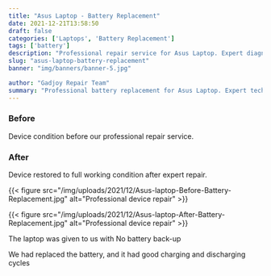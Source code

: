 ```yaml
---
title: "Asus Laptop - Battery Replacement"
date: 2021-12-21T13:58:50
draft: false
categories: ['Laptops', 'Battery Replacement']
tags: ['battery']
description: "Professional repair service for Asus Laptop. Expert diagnosis and quality repairs in Bangalore."
slug: "asus-laptop-battery-replacement"
banner: "img/banners/banner-5.jpg"

author: "Gadjoy Repair Team"
summary: "Professional battery replacement for Asus Laptop. Expert technicians, quality parts, warranty included."
---
```


### Before

Device condition before our professional repair service.

### After

Device restored to full working condition after expert repair.

{{< figure src="/img/uploads/2021/12/Asus-laptop-Before-Battery-Replacement.jpg" alt="Professional device repair" >}}

{{< figure src="/img/uploads/2021/12/Asus-laptop-After-Battery-Replacement.jpg" alt="Professional device repair" >}}

The laptop was given to us with No battery back-up

We had replaced the battery, and it had good charging and discharging cycles